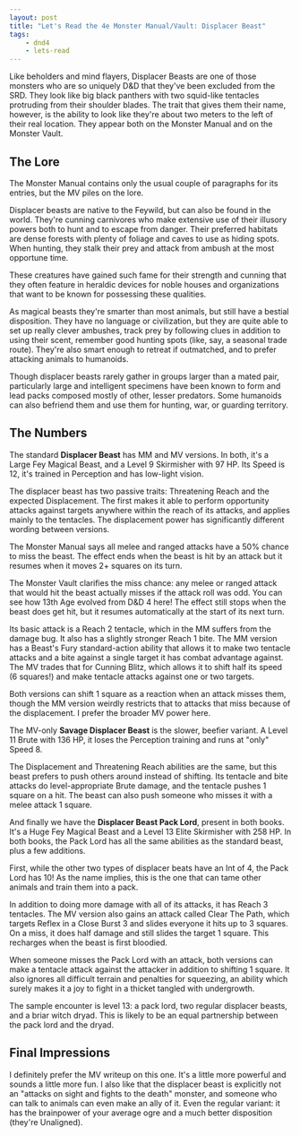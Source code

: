 ```yaml
---
layout: post
title: "Let's Read the 4e Monster Manual/Vault: Displacer Beast"
tags:
    - dnd4
    - lets-read
---
```


Like beholders and mind flayers, Displacer Beasts are one of those monsters who
are so uniquely D&D that they've been excluded from the SRD. They look like big
black panthers with two squid-like tentacles protruding from their shoulder
blades. The trait that gives them their name, however, is the ability to look
like they're about two meters to the left of their real location. They appear
both on the Monster Manual and on the Monster Vault.

## The Lore

The Monster Manual contains only the usual couple of paragraphs for its entries,
but the MV piles on the lore.

Displacer beasts are native to the Feywild, but can also be found in the world.
They're cunning carnivores who make extensive use of their illusory powers both
to hunt and to escape from danger. Their preferred habitats are dense forests
with plenty of foliage and caves to use as hiding spots. When hunting, they
stalk their prey and attack from ambush at the most opportune time.

These creatures have gained such fame for their strength and cunning that they
often feature in heraldic devices for noble houses and organizations that want
to be known for possessing these qualities.

As magical beasts they're smarter than most animals, but still have a bestial
disposition. They have no language or civilization, but they are quite able to
set up really clever ambushes, track prey by following clues in addition to
using their scent, remember good hunting spots (like, say, a seasonal trade
route). They're also smart enough to retreat if outmatched, and to prefer
attacking animals to humanoids.

Though displacer beasts rarely gather in groups larger than a mated pair,
particularly large and intelligent specimens have been known to form and lead
packs composed mostly of other, lesser predators. Some humanoids can also
befriend them and use them for hunting, war, or guarding territory.

## The Numbers

The standard **Displacer Beast** has MM and MV versions. In both, it's a Large
Fey Magical Beast, and a Level 9 Skirmisher with 97 HP. Its Speed is 12, it's
trained in Perception and has low-light vision.

The displacer beast has two passive traits: Threatening Reach and the expected
Displacement. The first makes it able to perform opportunity attacks against
targets anywhere within the reach of its attacks, and applies mainly to the
tentacles. The displacement power has significantly different wording between
versions.

The Monster Manual says all melee and ranged attacks have a 50% chance to miss
the beast. The effect ends when the beast is hit by an attack but it resumes
when it moves 2+ squares on its turn.

The Monster Vault clarifies the miss chance: any melee or ranged attack that
would hit the beast actually misses if the attack roll was odd. You can see how
13th Age evolved from D&D 4 here! The effect still stops when the beast does get
hit, but it resumes automatically at the start of its next turn.

Its basic attack is a Reach 2 tentacle, which in the MM suffers from the damage
bug. It also has a slightly stronger Reach 1 bite. The MM version has a Beast's
Fury standard-action ability that allows it to make two tentacle attacks and a
bite against a single target it has combat advantage against. The MV trades that
for Cunning Blitz, which allows it to shift half its speed (6 squares!) and make
tentacle attacks against one or two targets.

Both versions can shift 1 square as a reaction when an attack misses them,
though the MM version weirdly restricts that to attacks that miss because of the
displacement. I prefer the broader MV power here.

The MV-only **Savage Displacer Beast** is the slower, beefier variant. A Level
11 Brute with 136 HP, it loses the Perception training and runs at "only" Speed
8.

The Displacement and Threatening Reach abilities are the same, but this beast
prefers to push others around instead of shifting. Its tentacle and bite attacks
do level-appropriate Brute damage, and the tentacle pushes 1 square on a
hit. The beast can also push someone who misses it with a melee attack 1 square.

And finally we have the **Displacer Beast Pack Lord**, present in both
books. It's a Huge Fey Magical Beast and a Level 13 Elite Skirmisher with 258
HP. In both books, the Pack Lord has all the same abilities as the standard
beast, plus a few additions.

First, while the other two types of displacer beats have an Int of 4, the Pack
Lord has 10! As the name implies, this is the one that can tame other animals
and train them into a pack.

In addition to doing more damage with all of its attacks, it has Reach 3
tentacles. The MV version also gains an attack called Clear The Path, which
targets Reflex in a Close Burst 3 and slides everyone it hits up to 3
squares. On a miss, it does half damage and still slides the target 1
square. This recharges when the beast is first bloodied.

When someone misses the Pack Lord with an attack, both versions can make a
tentacle attack against the attacker in addition to shifting 1 square. It also
ignores all difficult terrain and penalties for squeezing, an ability which
surely makes it a joy to fight in a thicket tangled with undergrowth.

The sample encounter is level 13: a pack lord, two regular displacer beasts, and
a briar witch dryad. This is likely to be an equal partnership between the pack
lord and the dryad.

## Final Impressions

I definitely prefer the MV writeup on this one. It's a little more powerful and
sounds a little more fun. I also like that the displacer beast is explicitly not
an "attacks on sight and fights to the death" monster, and someone who can talk
to animals can even make an ally of it. Even the regular variant: it has the
brainpower of your average ogre and a much better disposition (they're
Unaligned).
